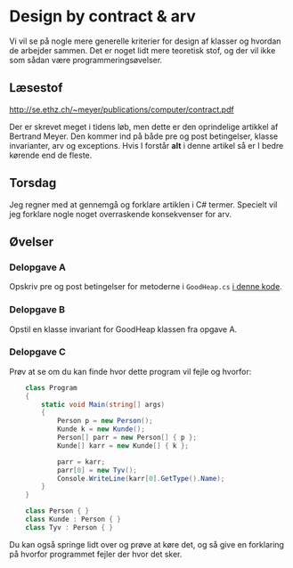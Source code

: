 # Design by contract & arv
Vi vil se på nogle mere generelle kriterier for design af klasser og hvordan de arbejder sammen. Det er noget lidt mere teoretisk stof, og der vil ikke som sådan være programmeringsøvelser.

## Læsestof

http://se.ethz.ch/~meyer/publications/computer/contract.pdf

Der er skrevet meget i tidens løb, men dette er den oprindelige artikkel af Bertrand Meyer. Den kommer ind på både pre og post betingelser, klasse invarianter, arv og exceptions. Hvis I forstår **alt** i denne artikel så er I bedre kørende end de fleste.

## Torsdag
Jeg regner med at gennemgå og forklare artiklen i C# termer. Specielt vil jeg forklare nogle noget overraskende konsekvenser for arv.

## Øvelser
### Delopgave A
Opskriv pre og post betingelser for metoderne i `GoodHeap.cs` [i denne kode](https://github.com/cphbusinessAUVidrProg/uge10Debug02).

### Delopgave B
Opstil en klasse invariant for GoodHeap klassen fra opgave A.

### Delopgave C
Prøv at se om du kan finde hvor dette program vil fejle og hvorfor:

```csharp
    class Program    {        static void Main(string[] args)        {            Person p = new Person();            Kunde k = new Kunde();            Person[] parr = new Person[] { p };            Kunde[] karr = new Kunde[] { k };            parr = karr;            parr[0] = new Tyv();            Console.WriteLine(karr[0].GetType().Name);        }    }    class Person { }    class Kunde : Person { }    class Tyv : Person { }
```

Du kan også springe lidt over og prøve at køre det, og så give en forklaring på hvorfor programmet fejler der hvor det sker.
